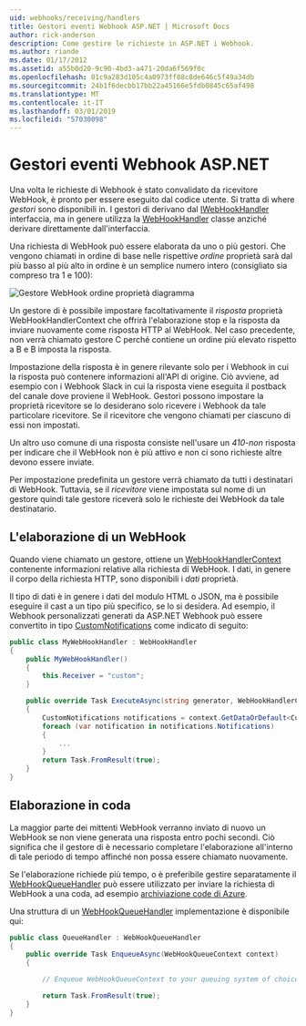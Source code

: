 ```yaml
---
uid: webhooks/receiving/handlers
title: Gestori eventi Webhook ASP.NET | Microsoft Docs
author: rick-anderson
description: Come gestire le richieste in ASP.NET i Webhook.
ms.author: riande
ms.date: 01/17/2012
ms.assetid: a55b0d20-9c90-4bd3-a471-20da6f569f0c
ms.openlocfilehash: 01c9a283d105c4a0973ff88c8de646c5f49a34db
ms.sourcegitcommit: 24b1f6decbb17bb22a45166e5fdb0845c65af498
ms.translationtype: MT
ms.contentlocale: it-IT
ms.lasthandoff: 03/01/2019
ms.locfileid: "57030098"
---
```

# <a name="aspnet-webhooks-handlers"></a>Gestori eventi Webhook ASP.NET

Una volta le richieste di Webhook è stato convalidato da ricevitore WebHook, è pronto per essere eseguito dal codice utente. Si tratta di where *gestori* sono disponibili in. I gestori di derivano dal [IWebHookHandler](https://github.com/aspnet/WebHooks/blob/master/src/Microsoft.AspNet.WebHooks.Receivers/WebHooks/WebHookHandler.cs) interfaccia, ma in genere utilizza la [WebHookHandler](https://github.com/aspnet/WebHooks/blob/master/src/Microsoft.AspNet.WebHooks.Receivers/WebHooks/WebHookHandler.cs) classe anziché derivare direttamente dall'interfaccia.

Una richiesta di WebHook può essere elaborata da uno o più gestori. Che vengono chiamati in ordine di base nelle rispettive *ordine* proprietà sarà dal più basso al più alto in ordine è un semplice numero intero (consigliato sia compreso tra 1 e 100):

![Gestore WebHook ordine proprietà diagramma](_static/Handlers.png)

Un gestore di è possibile impostare facoltativamente il *risposta* proprietà WebHookHandlerContext che offrirà l'elaborazione stop e la risposta da inviare nuovamente come risposta HTTP al WebHook. Nel caso precedente, non verrà chiamato gestore C perché contiene un ordine più elevato rispetto a B e B imposta la risposta.

Impostazione della risposta è in genere rilevante solo per i Webhook in cui la risposta può contenere informazioni all'API di origine. Ciò avviene, ad esempio con i Webhook Slack in cui la risposta viene eseguita il postback del canale dove proviene il WebHook. Gestori possono impostare la proprietà ricevitore se lo desiderano solo ricevere i Webhook da tale particolare ricevitore. Se il ricevitore che vengono chiamati per ciascuno di essi non impostati.

Un altro uso comune di una risposta consiste nell'usare un *410-non* risposta per indicare che il WebHook non è più attivo e non ci sono richieste altre devono essere inviate.

Per impostazione predefinita un gestore verrà chiamato da tutti i destinatari di WebHook. Tuttavia, se il *ricevitore* viene impostata sul nome di un gestore quindi tale gestore riceverà solo le richieste dei WebHook da tale destinatario.

## <a name="processing-a-webhook"></a>L'elaborazione di un WebHook

Quando viene chiamato un gestore, ottiene un [WebHookHandlerContext](https://github.com/aspnet/WebHooks/blob/master/src/Microsoft.AspNet.WebHooks.Receivers/WebHooks/WebHookHandlerContext.cs) contenente informazioni relative alla richiesta di WebHook. I dati, in genere il corpo della richiesta HTTP, sono disponibili i *dati* proprietà.

Il tipo di dati è in genere i dati del modulo HTML o JSON, ma è possibile eseguire il cast a un tipo più specifico, se lo si desidera. Ad esempio, il Webhook personalizzati generati da ASP.NET Webhook può essere convertito in tipo [CustomNotifications](https://github.com/aspnet/WebHooks/blob/master/src/Microsoft.AspNet.WebHooks.Receivers.Custom/WebHooks/CustomNotifications.cs) come indicato di seguito:

```csharp
public class MyWebHookHandler : WebHookHandler
{
    public MyWebHookHandler()
    {
        this.Receiver = "custom";
    }

    public override Task ExecuteAsync(string generator, WebHookHandlerContext context)
    {
        CustomNotifications notifications = context.GetDataOrDefault<CustomNotifications>();
        foreach (var notification in notifications.Notifications)
        {
            ...
        }
        return Task.FromResult(true);
    }
}
```

  ## <a name="queued-processing"></a>Elaborazione in coda

La maggior parte dei mittenti WebHook verranno inviato di nuovo un WebHook se non viene generata una risposta entro pochi secondi. Ciò significa che il gestore di è necessario completare l'elaborazione all'interno di tale periodo di tempo affinché non possa essere chiamato nuovamente.

Se l'elaborazione richiede più tempo, o è preferibile gestire separatamente il [WebHookQueueHandler](https://github.com/aspnet/WebHooks/blob/master/src/Microsoft.AspNet.WebHooks.Receivers/WebHooks/WebHookQueueHandler.cs) può essere utilizzato per inviare la richiesta di WebHook a una coda, ad esempio [archiviazione code di Azure](https://msdn.microsoft.com/library/azure/dd179353.aspx).

Una struttura di un [WebHookQueueHandler](https://github.com/aspnet/WebHooks/blob/master/src/Microsoft.AspNet.WebHooks.Receivers/WebHooks/WebHookQueueHandler.cs) implementazione è disponibile qui:

```csharp
public class QueueHandler : WebHookQueueHandler
{
    public override Task EnqueueAsync(WebHookQueueContext context)
    {

        // Enqueue WebHookQueueContext to your queuing system of choice

        return Task.FromResult(true);
    }
}
```
